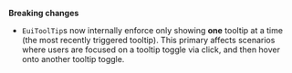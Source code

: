 **Breaking changes**

- `EuiToolTip`s now internally enforce only showing **one** tooltip at a time (the most recently triggered tooltip). This primary affects scenarios where users are focused on a tooltip toggle via click, and then hover onto another tooltip toggle.
